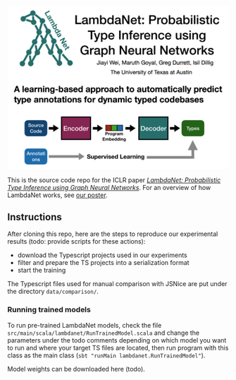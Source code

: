 <img src="images/Header.png" width="800" alt="LambdaNet Header"/>

This is the source code repo for the ICLR paper [*LambdaNet: Probabilistic Type Inference using Graph Neural Networks*](https://openreview.net/forum?id=Hkx6hANtwH). For an overview of how LambdaNet works, see [our poster](https://github.com/MrVPlusOne/LambdaNet/raw/master/LambdaNet-Poster.pdf).

## Instructions
After cloning this repo, here are the steps to reproduce our experimental results (todo: provide scripts for these actions):

 - download the Typescript projects used in our experiments
 - filter and prepare the TS projects into a serialization format
 - start the training

The Typescript files used for manual comparison with JSNice are put under the directory `data/comparison/`.

### Running trained models
To run pre-trained LambdaNet models, check the file `src/main/scala/lambdanet/RunTrainedModel.scala` and change the parameters under the todo comments depending on which model you want to run and where your target TS files are located, then run program with this class as the main class (`sbt "runMain lambdanet.RunTrainedModel"`).

Model weights can be downloaded here (todo).

